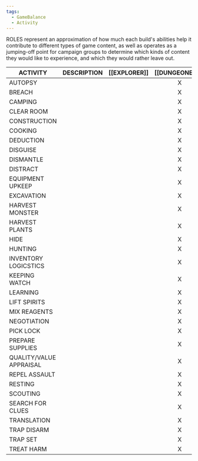 ```yaml
---
tags:
  - GameBalance
  - Activity
---
```

ROLES represent an approximation of how much each build's abilities help it contribute to different types of game content, as well as operates as a jumping-off point for campaign groups to determine which kinds of content they would like to experience, and which they would rather leave out.

| ACTIVITY                | DESCRIPTION | [[EXPLORER]] | [[DUNGEONEER]] | WARRIOR | [[WIZARD]] | CRAFTER | SNEAK | SOCIALITE | COMMANDER | RITUALIST |
| ----------------------- | ----------- | :----------: | :------------: | :-----: | :--------: | :-----: | :---: | :-------: | :-------: | :-------: |
| AUTOPSY                 |             |              |       X        |         |            |         |       |           |           |           |
| BREACH                  |             |              |       X        |         |            |         |       |           |           |           |
| CAMPING                 |             |              |       X        |         |            |         |       |           |           |           |
| CLEAR ROOM<br>          |             |              |       X        |         |            |         |       |           |           |           |
| CONSTRUCTION            |             |              |       X        |         |            |         |       |           |           |           |
| COOKING                 |             |              |       X        |         |            |         |       |           |           |           |
| DEDUCTION               |             |              |       X        |         |            |         |       |           |           |           |
| DISGUISE                |             |              |       X        |         |            |         |       |           |           |           |
| DISMANTLE               |             |              |       X        |         |            |         |       |           |           |           |
| DISTRACT                |             |              |       X        |         |            |         |       |           |           |           |
| EQUIPMENT UPKEEP        |             |              |       X        |         |            |         |       |           |           |           |
| EXCAVATION              |             |              |       X        |         |            |         |       |           |           |           |
| HARVEST MONSTER         |             |              |       X        |         |            |         |       |           |           |           |
| HARVEST PLANTS          |             |              |       X        |         |            |         |       |           |           |           |
| HIDE                    |             |              |       X        |         |            |         |       |           |           |           |
| HUNTING                 |             |              |       X        |         |            |         |       |           |           |           |
| INVENTORY LOGICSTICS    |             |              |       X        |         |            |         |       |           |           |           |
| KEEPING WATCH           |             |              |       X        |         |            |         |       |           |           |           |
| LEARNING                |             |              |       X        |         |            |         |       |           |           |           |
| LIFT SPIRITS            |             |              |       X        |         |            |         |       |           |           |           |
| MIX REAGENTS            |             |              |       X        |         |            |         |       |           |           |           |
| NEGOTIATION             |             |              |       X        |         |            |         |       |           |           |           |
| PICK LOCK               |             |              |       X        |         |            |         |       |           |           |           |
| PREPARE SUPPLIES        |             |              |       X        |         |            |         |       |           |           |           |
| QUALITY/VALUE APPRAISAL |             |              |       X        |         |            |         |       |           |           |           |
| REPEL ASSAULT           |             |              |       X        |         |            |         |       |           |           |           |
| RESTING                 |             |              |       X        |         |            |         |       |           |           |           |
| SCOUTING                |             |              |       X        |         |            |         |       |           |           |           |
| SEARCH FOR CLUES        |             |              |       X        |         |            |         |       |           |           |           |
| TRANSLATION             |             |              |       X        |         |            |         |       |           |           |           |
| TRAP DISARM             |             |              |       X        |         |            |         |       |           |           |           |
| TRAP SET                |             |              |       X        |         |            |         |       |           |           |           |
| TREAT HARM              |             |              |       X        |         |            |         |       |           |           |           |

 
